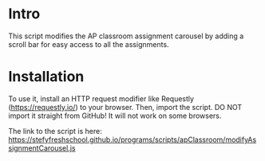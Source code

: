 # Intro
This script modifies the AP classroom assignment carousel by adding a scroll bar for easy access to all the assignments.

# Installation
To use it, install an HTTP request modifier like Requestly (https://requestly.io/) to your browser.
Then, import the script. DO NOT import it straight from GitHub! It will not work on some browsers.

The link to the script is here: https://stefyfreshschool.github.io/programs/scripts/apClassroom/modifyAssignmentCarousel.js
